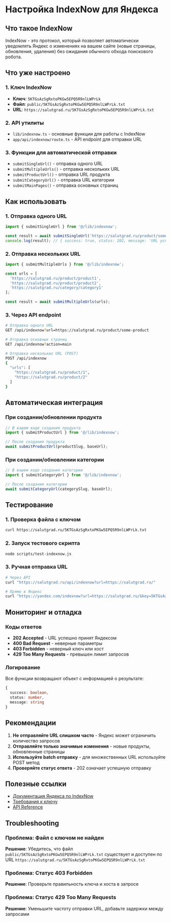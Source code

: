 # Настройка IndexNow для Яндекса

## Что такое IndexNow

IndexNow - это протокол, который позволяет автоматически уведомлять Яндекс о изменениях на вашем сайте (новые страницы, обновления, удаления) без ожидания обычного обхода поискового робота.

## Что уже настроено

### 1. Ключ IndexNow
- **Ключ**: `5KTGsAzSgRxtoPKGw5EPQ5R9nlLWPrLk`
- **Файл**: `public/5KTGsAzSgRxtoPKGw5EPQ5R9nlLWPrLk.txt`
- **URL**: `https://salutgrad.ru/5KTGsAzSgRxtoPKGw5EPQ5R9nlLWPrLk.txt`

### 2. API утилиты
- `lib/indexnow.ts` - основные функции для работы с IndexNow
- `app/api/indexnow/route.ts` - API endpoint для отправки URL

### 3. Функции для автоматической отправки
- `submitSingleUrl()` - отправка одного URL
- `submitMultipleUrls()` - отправка нескольких URL
- `submitProductUrl()` - отправка URL продукта
- `submitCategoryUrl()` - отправка URL категории
- `submitMainPages()` - отправка основных страниц

## Как использовать

### 1. Отправка одного URL
```typescript
import { submitSingleUrl } from '@/lib/indexnow';

const result = await submitSingleUrl('https://salutgrad.ru/product/some-product');
console.log(result); // { success: true, status: 202, message: 'URL успешно отправлен в Яндекс' }
```

### 2. Отправка нескольких URL
```typescript
import { submitMultipleUrls } from '@/lib/indexnow';

const urls = [
  'https://salutgrad.ru/product/product1',
  'https://salutgrad.ru/product/product2',
  'https://salutgrad.ru/category/category1'
];

const result = await submitMultipleUrls(urls);
```

### 3. Через API endpoint
```bash
# Отправка одного URL
GET /api/indexnow?url=https://salutgrad.ru/product/some-product

# Отправка основных страниц
GET /api/indexnow?action=main

# Отправка нескольких URL (POST)
POST /api/indexnow
{
  "urls": [
    "https://salutgrad.ru/product/1",
    "https://salutgrad.ru/product/2"
  ]
}
```

## Автоматическая интеграция

### При создании/обновлении продукта
```typescript
// В вашем коде создания продукта
import { submitProductUrl } from '@/lib/indexnow';

// После создания продукта
await submitProductUrl(productSlug, baseUrl);
```

### При создании/обновлении категории
```typescript
// В вашем коде создания категории
import { submitCategoryUrl } from '@/lib/indexnow';

// После создания категории
await submitCategoryUrl(categorySlug, baseUrl);
```

## Тестирование

### 1. Проверка файла с ключом
```bash
curl https://salutgrad.ru/5KTGsAzSgRxtoPKGw5EPQ5R9nlLWPrLk.txt
```

### 2. Запуск тестового скрипта
```bash
node scripts/test-indexnow.js
```

### 3. Ручная отправка URL
```bash
# Через API
curl "https://salutgrad.ru/api/indexnow?url=https://salutgrad.ru/"

# Прямо в Яндекс
curl "https://yandex.com/indexnow?url=https://salutgrad.ru/&key=5KTGsAzSgRxtoPKGw5EPQ5R9nlLWPrLk&host=salutgrad.ru"
```

## Мониторинг и отладка

### Коды ответов
- **202 Accepted** - URL успешно принят Яндексом
- **400 Bad Request** - неверные параметры
- **403 Forbidden** - неверный ключ или хост
- **429 Too Many Requests** - превышен лимит запросов

### Логирование
Все функции возвращают объект с информацией о результате:
```typescript
{
  success: boolean,
  status: number,
  message: string
}
```

## Рекомендации

1. **Не отправляйте URL слишком часто** - Яндекс может ограничить количество запросов
2. **Отправляйте только значимые изменения** - новые продукты, обновленные страницы
3. **Используйте batch отправку** - для множественных URL используйте POST метод
4. **Проверяйте статус ответа** - 202 означает успешную отправку

## Полезные ссылки

- [Документация Яндекса по IndexNow](https://yandex.com/support/webmaster/indexnow.html)
- [Требования к ключу](https://yandex.com/support/webmaster/indexnow.html#key-requirements)
- [API Reference](https://yandex.com/support/webmaster/indexnow.html#api)

## Troubleshooting

### Проблема: Файл с ключом не найден
**Решение**: Убедитесь, что файл `public/5KTGsAzSgRxtoPKGw5EPQ5R9nlLWPrLk.txt` существует и доступен по URL `https://salutgrad.ru/5KTGsAzSgRxtoPKGw5EPQ5R9nlLWPrLk.txt`

### Проблема: Статус 403 Forbidden
**Решение**: Проверьте правильность ключа и хоста в запросе

### Проблема: Статус 429 Too Many Requests
**Решение**: Уменьшите частоту отправки URL, добавьте задержки между запросами

